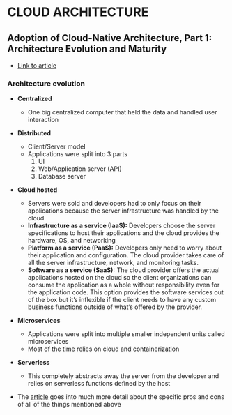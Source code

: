 # CLOUD ARCHITECTURE

## Adoption of Cloud-Native Architecture, Part 1: Architecture Evolution and Maturity

- [Link to article](https://www.infoq.com/articles/cloud-native-architecture-adoption-part1/)

### Architecture evolution

- **Centralized**
  - One big centralized computer that held the data and handled user interaction
- **Distributed**
  - Client/Server model
  - Applications were split into 3 parts
    1. UI
    2. Web/Application server (API)
    3. Database server
- **Cloud hosted**
  - Servers were sold and developers had to only focus on their applications because the server infrastructure was handled by the cloud
  - **Infrastructure as a service (IaaS):** Developers choose the server specifications to host their applications and the cloud provides the hardware, OS, and networking
  - **Platform as a service (PaaS):** Developers only need to worry about their application and configuration. The cloud provider takes care of all the server infrastructure, network, and monitoring tasks.
  - **Software as a service (SaaS):** The cloud provider offers the actual applications hosted on the cloud so the client organizations can consume the application as a whole without responsibility even for the application code. This option provides the software services out of the box but it’s inflexible if the client needs to have any custom business functions outside of what’s offered by the provider.
- **Microservices**
  - Applications were split into multiple smaller independent units called microservices
  - Most of the time relies on cloud and containerization
- **Serverless**
  - This completely abstracts away the server from the developer and relies on serverless functions defined by the host

- The [article](https://www.infoq.com/articles/cloud-native-architecture-adoption-part1/) goes into much more detail about the specific pros and cons of all of the things mentioned above